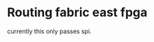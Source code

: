<!--
SPDX-FileCopyrightText: © 2019 Jaro Habiger <jarohabiger@googlemail.com>
SPDX-License-Identifier: CC-BY-SA-4.0
-->

# Routing fabric east fpga

currently this only passes spi.

